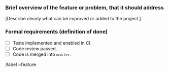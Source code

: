 ### Brief overview of the feature or problem, that it should address
[Describe clearly what can be improved or added to the project.]

### Formal requirements (definition of done)

- [ ] Tests implemented and enabled in CI.
- [ ] Code review passed.
- [ ] Code is merged into `master`.

/label ~feature
